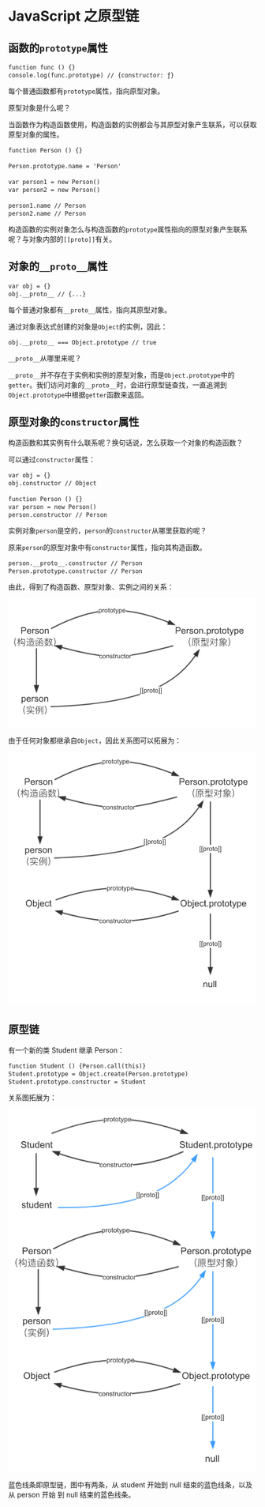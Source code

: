 # JavaScript 之原型链

## 函数的`prototype`属性

```
function func () {}
console.log(func.prototype) // {constructor: ƒ}
```

每个普通函数都有`prototype`属性，指向原型对象。

原型对象是什么呢？

当函数作为构造函数使用，构造函数的实例都会与其原型对象产生联系，可以获取原型对象的属性。

    function Person () {}

    Person.prototype.name = 'Person'

    var person1 = new Person()
    var person2 = new Person()

    person1.name // Person
    person2.name // Person

构造函数的实例对象怎么与构造函数的`prototype`属性指向的原型对象产生联系呢？与对象内部的`[[proto]]`有关。

## 对象的`__proto__`属性

    var obj = {}
    obj.__proto__ // {...}

每个普通对象都有`__proto__`属性，指向其原型对象。

通过对象表达式创建的对象是`Object`的实例，因此：

    obj.__proto__ === Object.prototype // true

`__proto__`从哪里来呢？

`__proto__`并不存在于实例和实例的原型对象，而是`Object.prototype`中的`getter`。我们访问对象的`__proto__`时，会进行原型链查找，一直追溯到`Object.prototype`中根据`getter`函数来返回。

## 原型对象的`constructor`属性

构造函数和其实例有什么联系呢？换句话说，怎么获取一个对象的构造函数？

可以通过`constructor`属性：

    var obj = {}
    obj.constructor // Object
   
    function Person () {}
    var person = new Person()
    person.constructor // Person
   
实例对象`person`是空的，`person`的`constructor`从哪里获取的呢？

原来`person`的原型对象中有`constructor`属性，指向其构造函数。

    person.__proto__.constructor // Person
    Person.prototype.constructor // Person

由此，得到了构造函数、原型对象、实例之间的关系：

![](/assets/prototype1.jpg)

由于任何对象都继承自`Object`，因此关系图可以拓展为：

![](/assets/prototype2.png)

## 原型链

有一个新的类 Student 继承 Person：

    function Student () {Person.call(this)}
    Student.prototype = Object.create(Person.prototype)
    Student.prototype.constructor = Student
    
关系图拓展为：

![](/assets/prototype3.png)

蓝色线条即原型链，图中有两条，从 student 开始到 null 结束的蓝色线条，以及从 person 开始 到 null 结束的蓝色线条。
